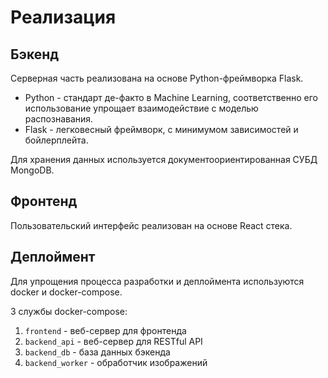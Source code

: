 # Реализация

## Бэкенд

Серверная часть реализована на основе Python-фреймворка Flask.

* Python - стандарт де-факто в Machine Learning, соответственно его использование упрощает взаимодействие с моделью распознавания.
* Flask - легковесный фреймворк, с минимумом зависимостей и бойлерплейта.

Для хранения данных используется документоориентированная СУБД MongoDB.

## Фронтенд

Пользовательский интерфейс реализован на основе React стека.

## Деплоймент

Для упрощения процесса разработки и деплоймента используются docker и docker-compose.

3 службы docker-compose:

1. `frontend` - веб-сервер для фронтенда
2. `backend_api` - веб-сервер для RESTful API
3. `backend_db` - база данных бэкенда
3. `backend_worker` - обработчик изображений
